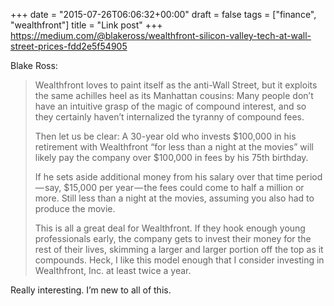 +++
date = "2015-07-26T06:06:32+00:00"
draft = false
tags = ["finance", "wealthfront"]
title = "Link post"
+++
https://medium.com/@blakeross/wealthfront-silicon-valley-tech-at-wall-street-prices-fdd2e5f54905



Blake Ross:

> Wealthfront loves to paint itself as the anti-Wall Street, but it exploits the same achilles heel as its Manhattan cousins: Many people don’t have an intuitive grasp of the magic of compound interest, and so they certainly haven’t internalized the tyranny of compound fees.
> 
> Then let us be clear: A 30-year old who invests $100,000 in his retirement with Wealthfront “for less than a night at the movies” will likely pay the company over $100,000 in fees by his 75th birthday.
> 
> If he sets aside additional money from his salary over that time period — say, $15,000 per year — the fees could come to half a million or more. Still less than a night at the movies, assuming you also had to produce the movie.
> 
> This is all a great deal for Wealthfront. If they hook enough young professionals early, the company gets to invest their money for the rest of their lives, skimming a larger and larger portion off the top as it compounds. Heck, I like this model enough that I consider investing in Wealthfront, Inc. at least twice a year.

Really interesting. I’m new to all of this.

